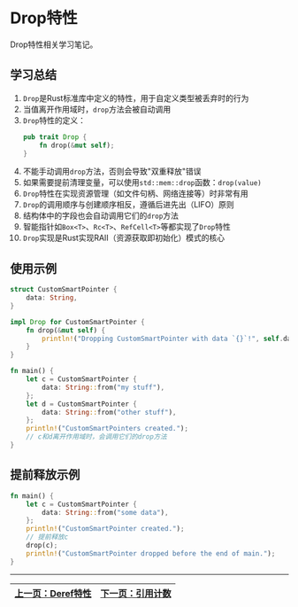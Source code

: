 # Drop特性

Drop特性相关学习笔记。

## 学习总结

1. `Drop`是Rust标准库中定义的特性，用于自定义类型被丢弃时的行为
2. 当值离开作用域时，`drop`方法会被自动调用
3. `Drop`特性的定义：
   ```rust
   pub trait Drop {
       fn drop(&mut self);
   }
   ```
4. 不能手动调用`drop`方法，否则会导致"双重释放"错误
5. 如果需要提前清理变量，可以使用`std::mem::drop`函数：`drop(value)`
6. `Drop`特性在实现资源管理（如文件句柄、网络连接等）时非常有用
7. `Drop`的调用顺序与创建顺序相反，遵循后进先出（LIFO）原则
8. 结构体中的字段也会自动调用它们的`drop`方法
9. 智能指针如`Box<T>`、`Rc<T>`、`RefCell<T>`等都实现了`Drop`特性
10. `Drop`实现是Rust实现RAII（资源获取即初始化）模式的核心

## 使用示例

```rust
struct CustomSmartPointer {
    data: String,
}

impl Drop for CustomSmartPointer {
    fn drop(&mut self) {
        println!("Dropping CustomSmartPointer with data `{}`!", self.data);
    }
}

fn main() {
    let c = CustomSmartPointer {
        data: String::from("my stuff"),
    };
    let d = CustomSmartPointer {
        data: String::from("other stuff"),
    };
    println!("CustomSmartPointers created.");
    // c和d离开作用域时，会调用它们的drop方法
}
```

## 提前释放示例

```rust
fn main() {
    let c = CustomSmartPointer {
        data: String::from("some data"),
    };
    println!("CustomSmartPointer created.");
    // 提前释放c
    drop(c);
    println!("CustomSmartPointer dropped before the end of main.");
}
```

---

| [上一页：Deref特性](../35_deref_trait/35_deref_trait.md) | [下一页：引用计数](../37_Rc/37_Rc.md) |
|------------------------|------------------------| 